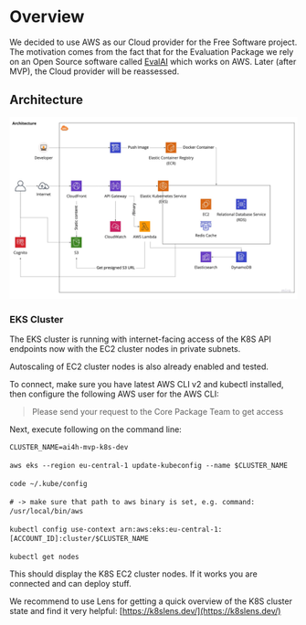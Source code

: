# Overview
We decided to use AWS as our Cloud provider for the Free Software project. The motivation comes from the fact that for the Evaluation Package we rely on an Open Source software called [EvalAI](https://github.com/Cloud-CV/EvalAI) which works on AWS. Later (after MVP), the Cloud provider will be reassessed.

## Architecture
![End2End MVP (1).jpg](/.attachments/End2End%20MVP%20(1)-9cfb57d6-6288-48e4-bbbe-8004451702a8.jpg) 

### EKS Cluster
The EKS cluster is running with internet-facing access of the K8S API endpoints now with the EC2 cluster nodes in private subnets.

Autoscaling of EC2 cluster nodes is also already enabled and tested.
 
To connect, make sure you have latest AWS CLI v2 and kubectl installed, then configure the following AWS user for the AWS CLI:

>Please send your request to the Core Package Team to get access 

Next, execute following on the command line:


```
CLUSTER_NAME=ai4h-mvp-k8s-dev

aws eks --region eu-central-1 update-kubeconfig --name $CLUSTER_NAME

code ~/.kube/config

# -> make sure that path to aws binary is set, e.g. command: /usr/local/bin/aws

kubectl config use-context arn:aws:eks:eu-central-1:[ACCOUNT_ID]:cluster/$CLUSTER_NAME

kubectl get nodes
```

This should display the K8S EC2 cluster nodes. If it works you are connected and can deploy stuff.

 
We recommend to use Lens for getting a quick overview of the K8S cluster state and find it very helpful: [https://k8slens.dev/](https://k8slens.dev/)
